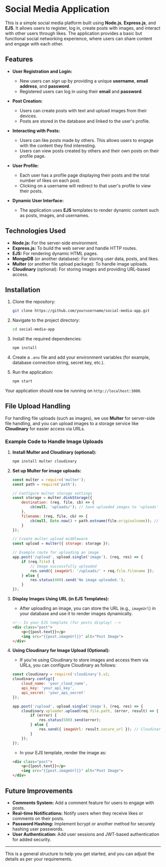 # Social Media Application

This is a simple social media platform built using **Node.js**, **Express.js**, and **EJS**. It allows users to register, log in, create posts with images, and interact with other users through likes. The application provides a basic but functional social networking experience, where users can share content and engage with each other.

## Features

- **User Registration and Login:**
  - New users can sign up by providing a unique **username**, **email address**, and **password**.
  - Registered users can log in using their **email** and **password**.

- **Post Creation:**
  - Users can create posts with text and upload images from their devices.
  - Posts are stored in the database and linked to the user's profile.

- **Interacting with Posts:**
  - Users can like posts made by others. This allows users to engage with the content they find interesting.
  - Users can view posts created by others and their own posts on their profile page.

- **User Profile:**
  - Each user has a profile page displaying their posts and the total number of likes on each post.
  - Clicking on a username will redirect to that user's profile to view their posts.

- **Dynamic User Interface:**
  - The application uses **EJS** templates to render dynamic content such as posts, images, and usernames.

## Technologies Used

- **Node.js:** For the server-side environment.
- **Express.js:** To build the web server and handle HTTP routes.
- **EJS:** For rendering dynamic HTML pages.
- **MongoDB** (or another database): For storing user data, posts, and likes.
- **Multer** (or another file upload package): To handle image uploads.
- **Cloudinary** (optional): For storing images and providing URL-based access.

## Installation

1. Clone the repository:
    ```bash
    git clone https://github.com/yourusername/social-media-app.git
    ```

2. Navigate to the project directory:
    ```bash
    cd social-media-app
    ```

3. Install the required dependencies:
    ```bash
    npm install
    ```

4. Create a `.env` file and add your environment variables (for example, database connection string, secret key, etc.).

5. Run the application:
    ```bash
    npm start
    ```

Your application should now be running on `http://localhost:3000`.

## File Upload Handling

For handling file uploads (such as images), we use **Multer** for server-side file handling, and you can upload images to a storage service like **Cloudinary** for easier access via URLs.

### Example Code to Handle Image Uploads

1. **Install Multer and Cloudinary (optional):**
    ```bash
    npm install multer cloudinary
    ```

2. **Set up Multer for image uploads:**
    ```javascript
    const multer = require('multer');
    const path = require('path');

    // Configure multer storage settings
    const storage = multer.diskStorage({
        destination: (req, file, cb) => {
            cb(null, 'uploads/'); // Save uploaded images to 'uploads' folder
        },
        filename: (req, file, cb) => {
            cb(null, Date.now() + path.extname(file.originalname)); // Add a unique filename
        }
    });

    // Create multer upload middleware
    const upload = multer({ storage: storage });

    // Example route for uploading an image
    app.post('/upload', upload.single('image'), (req, res) => {
        if (req.file) {
            // Image successfully uploaded
            res.send({ imageUrl: '/uploads/' + req.file.filename });
        } else {
            res.status(400).send('No image uploaded.');
        }
    });
    ```

3. **Display Images Using URL (in EJS Templates):**
    - After uploading an image, you can store the URL (e.g., `imageUrl`) in your database and use it to render images dynamically.

    ```html
    <!-- In your EJS template (for posts display) -->
    <div class="post">
        <p>{{post.text}}</p>
        <img src="{{post.imageUrl}}" alt="Post Image">
    </div>
    ```

4. **Using Cloudinary for Image Upload (Optional):**
    - If you're using Cloudinary to store images and access them via URLs, you can configure Cloudinary as follows:

    ```javascript
    const cloudinary = require('cloudinary').v2;
    cloudinary.config({
        cloud_name: 'your_cloud_name',
        api_key: 'your_api_key',
        api_secret: 'your_api_secret'
    });

    app.post('/upload', upload.single('image'), (req, res) => {
        cloudinary.uploader.upload(req.file.path, (error, result) => {
            if (error) {
                res.status(500).send(error);
            } else {
                res.send({ imageUrl: result.secure_url }); // Cloudinary image URL
            }
        });
    });
    ```

    - In your EJS template, render the image as:

    ```html
    <div class="post">
        <p>{{post.text}}</p>
        <img src="{{post.imageUrl}}" alt="Post Image">
    </div>
    ```

## Future Improvements

- **Comments System:** Add a comment feature for users to engage with posts.
- **Real-time Notifications:** Notify users when they receive likes or comments on their posts.
- **Password Hashing:** Implement bcrypt or another method for securely hashing user passwords.
- **User Authentication:** Add user sessions and JWT-based authentication for added security.

---

This is a general structure to help you get started, and you can adjust the details as per your requirements.

